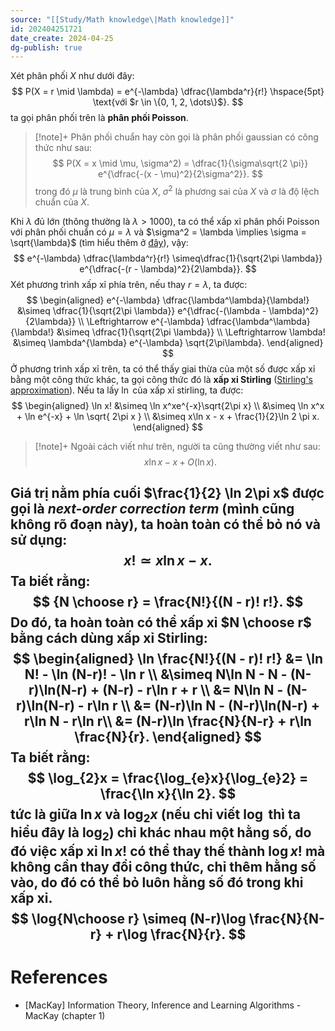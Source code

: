 ```yaml
---
source: "[[Study/Math knowledge\|Math knowledge]]"
id: 202404251721
date_create: 2024-04-25
dg-publish: true
---
```

Xét phân phối $X$ như dưới đây:
$$
P(X = r \mid \lambda) = e^{-\lambda} \dfrac{\lambda^r}{r!} \hspace{5pt} \text{với $r \in \{0, 1, 2, \dots\}$}.
$$
ta gọi phân phối trên là **phân phối Poisson**.

>[!note]+
>Phân phối chuẩn hay còn gọi là phân phối gaussian có công thức như sau:
>$$
>P(X = x \mid \mu, \sigma^2) = \dfrac{1}{\sigma\sqrt{2 \pi}} e^{\dfrac{-(x - \mu)^2}{2\sigma^2}}.
>$$
>trong đó $\mu$ là trung bình của $X$, $\sigma^2$ là phương sai của $X$ và $\sigma$ là độ lệch chuẩn của $X$.

Khi $\lambda$ đủ lớn (thông thường là $\lambda > 1000$), ta có thể xấp xỉ phân phối Poisson với phân phối chuẩn có $\mu = \lambda$ và $\sigma^2 = \lambda \implies \sigma = \sqrt{\lambda}$ (tìm hiểu thêm ở [đây](https://stats.stackexchange.com/questions/83283/normal-approximation-to-the-poisson-distribution?rq=1)), vậy:
$$
e^{-\lambda} \dfrac{\lambda^r}{r!} \simeq\dfrac{1}{\sqrt{2\pi \lambda}} e^{\dfrac{-(r - \lambda)^2}{2\lambda}}.
$$
Xét phương trình xấp xỉ phía trên, nếu thay $r = \lambda$, ta được:
$$
\begin{aligned}
e^{-\lambda} \dfrac{\lambda^\lambda}{\lambda!} &\simeq \dfrac{1}{\sqrt{2\pi \lambda}} e^{\dfrac{-(\lambda - \lambda)^2}{2\lambda}} \\
\Leftrightarrow e^{-\lambda} \dfrac{\lambda^\lambda}{\lambda!} &\simeq \dfrac{1}{\sqrt{2\pi \lambda}} \\
\Leftrightarrow \lambda! &\simeq \lambda^{\lambda} e^{-\lambda} \sqrt{2\pi\lambda}.
\end{aligned}
$$
Ở phương trình xấp xỉ trên, ta có thể thấy giai thừa của một số được xấp xỉ bằng một công thức khác, ta gọi công thức đó là **xấp xỉ Stirling** ([Stirling's approximation](https://en.wikipedia.org/wiki/Stirling%27s_approximation)). Nếu ta lấy $\ln$ của xấp xỉ stirling, ta được:
$$
\begin{aligned}
\ln x! &\simeq \ln x^xe^{-x}\sqrt{2\pi x} \\
&\simeq \ln x^x  + \ln e^{-x} + \ln \sqrt{ 2\pi x } \\
&\simeq x\ln x - x + \frac{1}{2}\ln 2 \pi x.
\end{aligned}
$$
>[!note]+
>Ngoài cách viết như trên, người ta cũng thường viết như sau:
>$$
>x\ln x - x + O(\ln x).
>$$

Giá trị nằm phía cuối $\frac{1}{2} \ln 2\pi x$ được gọi là *next-order correction term* (mình cũng không rõ đoạn này), ta hoàn toàn có thể bỏ nó và sử dụng:
$$
x! \simeq x\ln x - x.
$$
Ta biết rằng:
$$
{N \choose r} = \frac{N!}{(N - r)! r!}.
$$
Do đó, ta hoàn toàn có thể xấp xỉ $N \choose r$ bằng cách dùng xấp xỉ Stirling:
$$
\begin{aligned}
\ln \frac{N!}{(N - r)! r!} &= \ln N! - \ln (N-r)! - \ln r \\
&\simeq N\ln N - N - (N-r)\ln(N-r) + (N-r) - r\ln r + r \\
&= N\ln N - (N-r)\ln(N-r) - r\ln r \\
&= (N-r)\ln N - (N-r)\ln(N-r) + r\ln N - r\ln r\\
&= (N-r)\ln \frac{N}{N-r} + r\ln \frac{N}{r}.
\end{aligned}
$$
Ta biết rằng:
$$
\log_{2}x = \frac{\log_{e}x}{\log_{e}2} = \frac{\ln x}{\ln 2}.
$$
tức là giữa $\ln x$ và $\log_{2} x$ (nếu chỉ viết $\log$ thì ta hiểu đây là $\log_{2}$) chỉ khác nhau một hằng số, do đó việc xấp xỉ $\ln x!$ có thể thay thế thành $\log x!$ mà không cần thay đổi công thức, chỉ thêm hằng số vào, do đó có thể bỏ luôn hằng số đó trong khi xấp xỉ.
$$
\log{N\choose r} \simeq (N-r)\log \frac{N}{N-r} + r\log \frac{N}{r}.
$$
---
# References

- [MacKay] Information Theory, Inference and Learning Algorithms - MacKay (chapter 1)